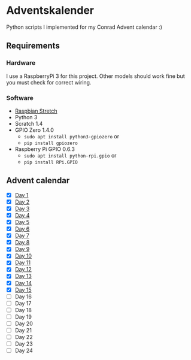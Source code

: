 # Adventskalender
Python scripts I implemented for my Conrad Advent calendar :)

## Requirements
### Hardware
I use a RaspberryPi 3 for this project.
Other models should work fine but you must check for correct wiring.

### Software
- [Raspbian Stretch](https://www.raspbian.org/)
- Python 3
- Scratch 1.4
- GPIO Zero 1.4.0
    * `sudo apt install python3-gpiozero` or
    * `pip install gpiozero`
- Raspberry Pi GPIO 0.6.3
    * `sudo apt install python-rpi.gpio` or
    * `pip install RPi.GPIO`

## Advent calendar

- [x] [Day 1](day1/)
- [x] [Day 2](day2/)
- [x] [Day 3](day3/)
- [x] [Day 4](day4/)
- [x] [Day 5](day5/)
- [x] [Day 6](day6/)
- [x] [Day 7](day7/)
- [x] [Day 8](day8/)
- [x] [Day 9](day9/)
- [x] [Day 10](day10/)
- [x] [Day 11](day11/)
- [x] [Day 12](day12/)
- [x] [Day 13](day13/)
- [x] [Day 14](day14/)
- [x] [Day 15](day15/)
- [ ] Day 16
- [ ] Day 17
- [ ] Day 18
- [ ] Day 19
- [ ] Day 20
- [ ] Day 21
- [ ] Day 22
- [ ] Day 23
- [ ] Day 24
